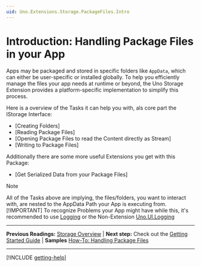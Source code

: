 ```yaml
---
uid: Uno.Extensions.Storage.PackageFiles.Intro
---
```


# Introduction: Handling Package Files in your App

Apps may be packaged and stored in specific folders like `AppData`, which can either be user-specific or installed globally. To help you efficiently manage the files your app needs at runtime or beyond, the Uno Storage Extension provides a platform-specific implementation to simplify this process.

Here is a overview of the Tasks it can help you with, als core part the IStorage Interface:

* [Creating Folders]
* [Reading Package Files]
* [Opening Package Files to read the Content directly as Stream]
* [Writing to Package Files]

Additionally there are some more useful Extensions you get with this Package:

* [Get Serialized Data from your Package Files]
<!-- TODO: Uncomment this after https://github.com/unoplatform/uno.extensions/pull/2734 has been merged * [Read specific lines of a package file]
* [Get specific Items from a `IEnumerable<string>`] -->

> [!NOTE]
> All of the Tasks above are implying, the files/folders, you want to interact with, are nested to the AppData Path your App is executing from.
> [!IMPORTANT]
> To recognize Problems your App might have while this, it's recommended to use [Logging](xref:Uno.Extensions.Logging.Overview) or the Non-Extension [Uno.UI.Logging](https://platform.uno/docs/articles/logging.html)

---

**Previous Readings:** [Storage Overview](xref:Uno.Extensions.Storage.Overview) | **Next step:** Check out the [Getting Started Guide](xref:Uno.Extensions.Storage.GettingStarted) | **Samples** [How-To: Handling Package Files](xref:Uno.Extensions.Storage.PackageFiles.HowToPackageFiles)

---

[!INCLUDE [getting-help](./includes/getting-help.md)]
